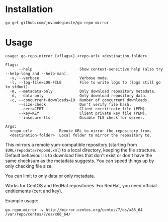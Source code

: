# Installation

```
go get github.com/jovandeginste/go-repo-mirror
```

# Usage

```
usage: go-repo-mirror [<flags>] <repo-url> <destination-folder>

Flags:
      --help                     Show context-sensitive help (also try --help-long and --help-man).
  -v, --verbose                  Verbose mode.
  -l, --log-file=LOG-FILE        File to write logs to (logs still go to stdout).
  -m, --metadata-only            Only download repository metadata.
  -d, --data-only                Only download repository data.
  -c, --concurrent-downloads=10  Number of concurrent downloads.
      --size-check               Don't verify file hash.
      --cert=CERT                Client certificate file (PEM).
      --key=KEY                  Client private key file (PEM).
      --insecure-tls             Disable TLS check for server.

Args:
  <repo-url>            Remote URL to mirror the repository from.
  <destination-folder>  Local folder to mirror the repository to.

```

This mirrors a remote yum-compatible repository (starting from `$URL/repodata/repomd.xml`) to a local
directory, keeping the file structure. Default behaviour is to download files that don't exist or don't
have the same checksum as the metadata suggests. You can speed things up by only checking file size.

You can limit to only data or only metadata.

Works for CentOS and RedHat repositories. For RedHat, you need official entitlements (cert and key).

Example usage:

```
go-repo-mirror -v http://mirror.centos.org/centos/7/os/x86_64 /var/repo/centos/7/os/x86_64/
```
